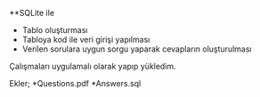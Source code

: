 **SQLite ile
   * Tablo oluşturması
   * Tabloya kod ile veri girişi yapılması
   * Verilen sorulara uygun sorgu yaparak cevapların oluşturulması

Çalışmaları uygulamalı olarak yapıp yükledim.

Ekler;
  *Questions.pdf
  *Answers.sql
